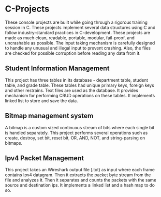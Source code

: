 # C-Projects

These console projects are built while going through a rigorous training session in C. These projects implement several data structures using C and follow industry-standard practices in C-development. These projects are made as much clean, readable, portable, modular, fail-proof, and uncrashable as possible. The input taking mechanism is carefully designed to handle any unusual and illegal input to prevent crashing. Also, the files are checked for possible corruption before reading any data from it.

## Student Information Management

This project has three tables in its database - department table, student table, and grade table. These tables had unique primary keys, foreign keys and other restrains. Text files are used as the database. It provides mechanism for performing CRUD operations on these tables. It implements linked list to store and save the data.

## Bitmap management system

A bitmap is a custom sized continuous stream of bits where each single bit is handled separately. This project performs several operations such as create, destroy, set bit, reset bit, OR, AND, NOT, and string-parsing on bitmaps. 

## Ipv4 Packet Management

This project takes an Wireshark output file (.txt) as input where each frame contains Ipv4 datagram. Then it extracts the packet byte stream from the file and analyzes it. Then it separates and counts the packets with the same source and destination ips. It implements a linked list and a hash map to do so. 
